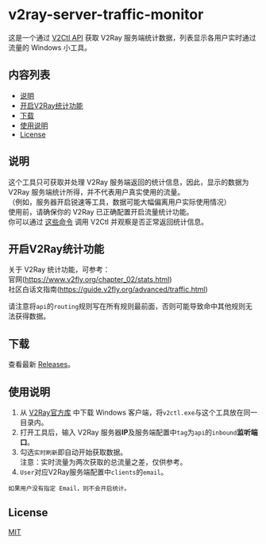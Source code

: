 # v2ray-server-traffic-monitor

这是一个通过 [V2Ctl API](https://www.v2fly.org/chapter_00/command.html#v2ctl-api) 获取 V2Ray 服务端统计数据，列表显示各用户实时通过流量的 Windows 小工具。

## 内容列表

- [说明](#说明) 
- [开启V2Ray统计功能](#开启V2Ray统计功能) 
- [下载](#下载) 
- [使用说明](#使用说明) 
- [License](#License)

## 说明

这个工具只可获取并处理 V2Ray 服务端返回的统计信息，因此，显示的数据为 V2Ray 服务端统计所得，并不代表用户真实使用的流量。  
（例如，服务器开启锐速等工具，数据可能大幅偏离用户实际使用情况）  
使用前，请确保你的 V2Ray 已正确配置开启流量统计功能。  
你可以通过 [这些命令](https://guide.v2fly.org/advanced/traffic.html#%E6%9F%A5%E7%9C%8B%E6%B5%81%E9%87%8F%E4%BF%A1%E6%81%AF) 调用 V2Ctl 并观察是否正常返回统计信息。

## 开启V2Ray统计功能

关于 V2Ray 统计功能，可参考：  
官网(https://www.v2fly.org/chapter_02/stats.html)  
社区白话文指南(https://guide.v2fly.org/advanced/traffic.html)  
  
请注意将`api`的`routing`规则写在所有规则最前面，否则可能导致命中其他规则无法获得数据。  

## 下载

查看最新 [Releases](https://github.com/szwhy/v2ray-server-traffic-monitor/releases)。  

## 使用说明

1. 从 [V2Ray官方库](https://github.com/v2ray/v2ray-core/releases) 中下载 Windows 客户端，将`v2ctl.exe`与这个工具放在同一目录内。  
2. 打开工具后，输入 V2Ray 服务器**IP**及服务端配置中`tag`为`api`的`inbound`**监听端口**。  
3. 勾选`实时刷新`即自动开始获取数据。  
注意：实时流量为两次获取的总流量之差，仅供参考。
4. `User`对应V2Ray服务端配置中`clients`的`email`。
```
如果用户没有指定 Email，则不会开启统计。
```

## License
[MIT](LICENSE)
